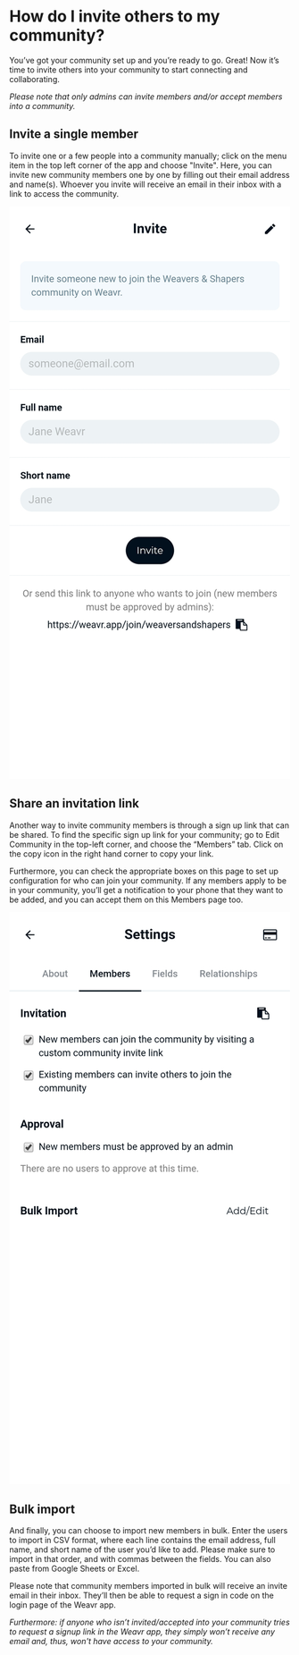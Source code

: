 # How do I invite others to my community?

You’ve got your community set up and you’re ready to go. Great! Now it’s time to invite others into your community to start connecting and collaborating. 

*Please note that only admins can invite members and/or accept members into a community.*

## Invite a single member
To invite one or a few people into a community manually; click on the menu item in the top left corner of the app and choose "Invite". Here, you can invite new community members one by one by filling out their email address and name(s).  Whoever you invite will receive an email in their inbox with a link to access the community. 

![Phone screenshot of Invite](/images/invite.jpg)

## Share an invitation link
Another way to invite community members is through a sign up link that can be shared. To find the specific sign up link for your community; go to Edit Community in the top-left corner, and choose the “Members” tab. Click on the copy icon in the right hand corner to copy your link. 
 
Furthermore, you can check the appropriate boxes on this page to set up configuration for who can join your community. If any members apply to be in your community, you’ll get a notification to your phone that they want to be added, and you can accept them on this Members page too. 

![Phone screenshot of Bulk Import](/images/bulk-import.jpg)
 
## Bulk import 
And finally, you can choose to import new members in bulk. Enter the users to import in CSV format, where each line contains the email address, full name, and short name of the user you’d like to add. Please make sure to import in that order, and with commas between the fields. You can also paste from Google Sheets or Excel. 

Please note that community members imported in bulk will receive an invite email in their inbox. They’ll then be able to request a sign in code on the login page of the Weavr app. 

*Furthermore: if anyone who isn’t invited/accepted into your community tries to request a signup link in the Weavr app, they simply won’t receive any email and, thus, won't have access to your community.* 


